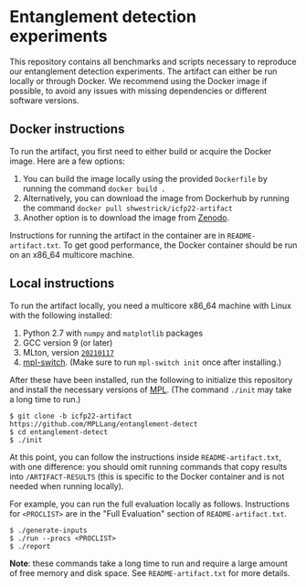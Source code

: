 # Entanglement detection experiments

This repository contains all benchmarks and scripts necessary to reproduce
our entanglement detection experiments. The artifact can either be run locally
or through Docker. We recommend using the Docker image if possible, to avoid
any issues with missing dependencies or different software versions.

## Docker instructions

To run the artifact, you first need to either build or acquire the Docker
image. Here are a few options:
  1. You can build the image locally using the provided `Dockerfile` by
  running the command `docker build .`
  2. Alternatively, you can download the image from Dockerhub by running the
  command `docker pull shwestrick/icfp22-artifact`
  3. Another option is to download the image from
  [Zenodo](https://zenodo.org/record/6603649).

Instructions for running the artifact in the container are in
`README-artifact.txt`. To get good performance, the Docker container should
be run on an x86_64 multicore machine.

## Local instructions

To run the artifact locally, you need a multicore x86_64 machine with Linux
with the following installed:

  1. Python 2.7 with `numpy` and `matplotlib` packages
  2. GCC version 9 (or later)
  3. MLton, version [`20210117`](https://github.com/MLton/mlton/releases/tag/on-20210117-release)
  4. [mpl-switch](https://github.com/MPLLang/mpl-switch). (Make sure to
  run `mpl-switch init` once after installing.)

After these have been installed, run the following to initialize this repository
and install the necessary versions of [MPL](https://github.com/MPLLang/mpl).
(The command `./init` may take a long time to run.)

```
$ git clone -b icfp22-artifact https://github.com/MPLLang/entanglement-detect
$ cd entanglement-detect
$ ./init
```

At this point, you can follow the instructions inside `README-artifact.txt`,
with one difference: you should omit running commands that copy results into
`/ARTIFACT-RESULTS` (this is specific to the Docker container and is not needed
when running locally).

For example, you can run the full evaluation locally as follows. Instructions
for `<PROCLIST>` are in the "Full Evaluation" section of `README-artifact.txt`.

```
$ ./generate-inputs
$ ./run --procs <PROCLIST>
$ ./report
```

**Note**: these commands take a long time to run and require a large
amount of free memory and disk space. See `README-artifact.txt` for more
details.
